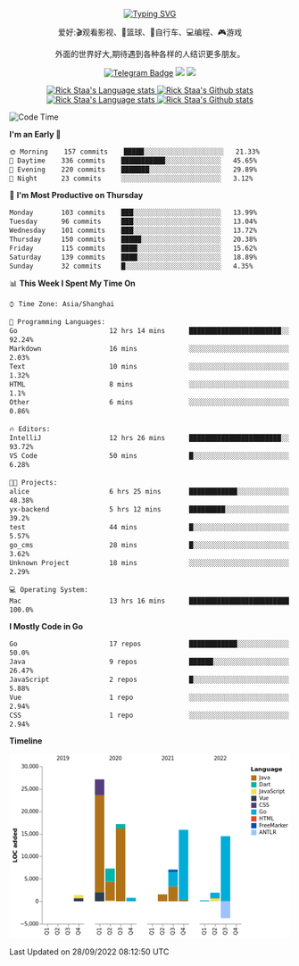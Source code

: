<div align="center"> 

[![Typing SVG](https://readme-typing-svg.herokuapp.com?size=25&duration=2500&color=eeeeee&vCenter=true&width=200&height=40&lines=Hi+there+%F0%9F%91%8B%F0%9F%8F%BB;I'm+DanBai)](https://git.io/typing-svg)

爱好:🎬观看影视、🏀篮球、🚴自行车、💻编程、🎮游戏

外面的世界好大,期待遇到各种各样的人结识更多朋友。

[![Telegram Badge](https://img.shields.io/badge/-Telegram-blue?style=flat&logo=Telegram&logoColor=white)](https://t.me/danbai9420) 
[![](https://img.shields.io/badge/-Blog-brightgreen?style=flat&logo=Blogger&logoColor=white)](https://p00q.cn)
[![](https://img.shields.io/badge/-Email-red?style=flat&logo=Mail.Ru&logoColor=white)](mailto:danbai@88.com)
</div>

<!-- Light Mode -->
<div align="center"> 
<a href="https://github.com/anuraghazra/github-readme-stats#gh-light-mode-only">
<img height=200 src="https://github-readme-stats-git-master-rstaa-rickstaa.vercel.app/api/top-langs/?username=danbai225&layout=compact&langs_count=10&hide_border=1&role=OWNER,COLLABORATOR#gh-light-mode-only" alt="Rick Staa's Language stats" />
</a>
<a href="https://github.com/anuraghazra/github-readme-stats#gh-light-mode-only">
<img height=200 src="https://github-readme-stats-git-master-rstaa-rickstaa.vercel.app/api?username=danbai225&show_icons=true&count_private=true&line_height=28&hide_border=1&include_all_commits=true&card_width=450&role=OWNER,COLLABORATOR&exclude_repo=github-readme-stats#gh-light-mode-only" alt="Rick Staa's Github stats" />
</a>
</div>

<!-- Dark Mode -->
<div align="center"> 
<a href="https://github.com/anuraghazra/github-readme-stats#gh-dark-mode-only">
<img height=200 src="https://github-readme-stats-git-master-rstaa-rickstaa.vercel.app/api/top-langs/?username=danbai225&layout=compact&langs_count=10&hide_border=1&role=OWNER,COLLABORATOR&theme=github_dark#gh-dark-mode-only" alt="Rick Staa's Language stats" />
</a>
<a href="https://github.com/anuraghazra/github-readme-stats#gh-dark-mode-only">
<img height=200 src="https://github-readme-stats-git-master-rstaa-rickstaa.vercel.app/api?username=danbai225&show_icons=true&count_private=true&line_height=28&hide_border=1&include_all_commits=true&card_width=450&role=OWNER,COLLABORATOR&exclude_repo=github-readme-stats&theme=github_dark#gh-dark-mode-only" alt="Rick Staa's Github stats" />
</a>
</div>

<!--START_SECTION:waka-->
![Code Time](http://img.shields.io/badge/Code%20Time-73%20hrs%2013%20mins-blue)

**I'm an Early 🐤** 

```text
🌞 Morning    157 commits    █████░░░░░░░░░░░░░░░░░░░░   21.33% 
🌆 Daytime    336 commits    ███████████░░░░░░░░░░░░░░   45.65% 
🌃 Evening    220 commits    ███████░░░░░░░░░░░░░░░░░░   29.89% 
🌙 Night      23 commits     ░░░░░░░░░░░░░░░░░░░░░░░░░   3.12%

```
📅 **I'm Most Productive on Thursday** 

```text
Monday       103 commits    ███░░░░░░░░░░░░░░░░░░░░░░   13.99% 
Tuesday      96 commits     ███░░░░░░░░░░░░░░░░░░░░░░   13.04% 
Wednesday    101 commits    ███░░░░░░░░░░░░░░░░░░░░░░   13.72% 
Thursday     150 commits    █████░░░░░░░░░░░░░░░░░░░░   20.38% 
Friday       115 commits    ████░░░░░░░░░░░░░░░░░░░░░   15.62% 
Saturday     139 commits    ████░░░░░░░░░░░░░░░░░░░░░   18.89% 
Sunday       32 commits     █░░░░░░░░░░░░░░░░░░░░░░░░   4.35%

```


📊 **This Week I Spent My Time On** 

```text
⌚︎ Time Zone: Asia/Shanghai

💬 Programming Languages: 
Go                       12 hrs 14 mins      ███████████████████████░░   92.24% 
Markdown                 16 mins             ░░░░░░░░░░░░░░░░░░░░░░░░░   2.03% 
Text                     10 mins             ░░░░░░░░░░░░░░░░░░░░░░░░░   1.32% 
HTML                     8 mins              ░░░░░░░░░░░░░░░░░░░░░░░░░   1.1% 
Other                    6 mins              ░░░░░░░░░░░░░░░░░░░░░░░░░   0.86%

🔥 Editors: 
IntelliJ                 12 hrs 26 mins      ███████████████████████░░   93.72% 
VS Code                  50 mins             █░░░░░░░░░░░░░░░░░░░░░░░░   6.28%

🐱‍💻 Projects: 
alice                    6 hrs 25 mins       ████████████░░░░░░░░░░░░░   48.38% 
yx-backend               5 hrs 12 mins       █████████░░░░░░░░░░░░░░░░   39.2% 
test                     44 mins             █░░░░░░░░░░░░░░░░░░░░░░░░   5.57% 
go_cms                   28 mins             █░░░░░░░░░░░░░░░░░░░░░░░░   3.62% 
Unknown Project          18 mins             ░░░░░░░░░░░░░░░░░░░░░░░░░   2.29%

💻 Operating System: 
Mac                      13 hrs 16 mins      █████████████████████████   100.0%

```

**I Mostly Code in Go** 

```text
Go                       17 repos            ████████████░░░░░░░░░░░░░   50.0% 
Java                     9 repos             ██████░░░░░░░░░░░░░░░░░░░   26.47% 
JavaScript               2 repos             █░░░░░░░░░░░░░░░░░░░░░░░░   5.88% 
Vue                      1 repo              ░░░░░░░░░░░░░░░░░░░░░░░░░   2.94% 
CSS                      1 repo              ░░░░░░░░░░░░░░░░░░░░░░░░░   2.94%

```


**Timeline**

![Chart not found](https://raw.githubusercontent.com/danbai225/danbai225/master/charts/bar_graph.png) 


 Last Updated on 28/09/2022 08:12:50 UTC
<!--END_SECTION:waka-->
